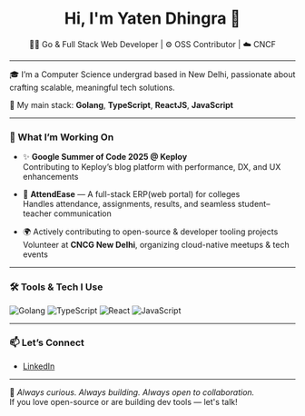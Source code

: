 
<h1 align="center">Hi, I'm Yaten Dhingra 👋</h1>
<p align="center">
  🧑‍💻 Go & Full Stack Web Developer | ⚙️ OSS Contributor | ☁️ CNCF
</p>

---

🎓 I’m a Computer Science undergrad based in New Delhi, passionate about crafting scalable, meaningful tech solutions.  

🔧 My main stack: **Golang**, **TypeScript**, **ReactJS**, **JavaScript**

---

### 🚀 What I’m Working On

- ✨ **Google Summer of Code 2025 @ Keploy**  
  Contributing to Keploy’s blog platform with performance, DX, and UX enhancements

- 📘 **AttendEase** — A full-stack ERP(web portal) for colleges  
  Handles attendance, assignments, results, and seamless student–teacher communication

- 🌍 Actively contributing to open-source & developer tooling projects  
  Volunteer at **CNCG New Delhi**, organizing cloud-native meetups & tech events

---

### 🛠️ Tools & Tech I Use
![Golang](https://img.shields.io/badge/-Golang-00ADD8?style=for-the-badge&logo=go&logoColor=white)
![TypeScript](https://img.shields.io/badge/-TypeScript-3178C6?style=for-the-badge&logo=typescript&logoColor=white)
![React](https://img.shields.io/badge/-ReactJS-61DAFB?style=for-the-badge&logo=react&logoColor=black)
![JavaScript](https://img.shields.io/badge/-JavaScript-F7DF1E?style=for-the-badge&logo=javascript&logoColor=black)


---

### 📫 Let’s Connect

- [LinkedIn](https://linkedin.com/in/yaten2302)

---

🧠 *Always curious. Always building. Always open to collaboration.*  
If you love open-source or are building dev tools — let's talk!
